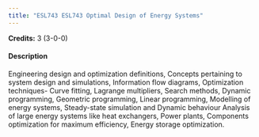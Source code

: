 ```yaml
---
title: "ESL743 ESL743 Optimal Design of Energy Systems"
---
```

**Credits:** 3 (3-0-0)

#### Description
Engineering design and optimization definitions, Concepts pertaining to system design and simulations, Information flow diagrams, Optimization techniques- Curve fitting, Lagrange multipliers, Search methods, Dynamic programming, Geometric programming, Linear programming, Modelling of energy systems, Steady-state simulation and Dynamic behaviour Analysis of large energy systems like heat exchangers, Power plants, Components optimization for maximum efficiency, Energy storage optimization.